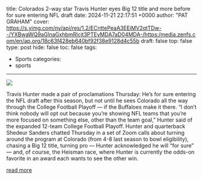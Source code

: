 title: Colorados 2-way star Travis Hunter eyes Big 12 title and more before for sure entering NFL draft
date: 2024-11-21 22:17:51 +0000
author: "PAT GRAHAM"
cover: https://s.yimg.com/ny/api/res/1.2/ECnttePeaA3EEiMV2qtTDw--/YXBwaWQ9aGlnaGxhbmRlcjt3PTEyMDA7aD04MDA-/https:/media.zenfs.com/en/ap.org/18c63f428eb640bf92f38e9128d4c55b
draft: false
top: false
type: post
hide: false
toc: false
tags:
  - Sports
categories:
  - sports
---

![](https://s.yimg.com/ny/api/res/1.2/ECnttePeaA3EEiMV2qtTDw--/YXBwaWQ9aGlnaGxhbmRlcjt3PTEyMDA7aD04MDA-/https:/media.zenfs.com/en/ap.org/18c63f428eb640bf92f38e9128d4c55b)

Travis Hunter made a pair of proclamations Thursday: He’s for sure entering the NFL draft after this season, but not until he sees Colorado all the way through the College Football Playoff — if the Buffaloes make it there. “I don’t think nobody will opt out because you’re showing NFL teams that you’re more focused on something else, other than the team goal,” Hunter said of the expanded 12-team College Football Playoff. Hunter and quarterback Shedeur Sanders chatted Thursday in a set of Zoom calls about turning around the program at Colorado (from 4-8 last season to bowl eligibility), chasing a Big 12 title, turning pro — Hunter acknowledged he will “for sure” — and, of course, the Heisman race, where Hunter is currently the odds-on favorite in an award each wants to see the other win.

[read more](https://sports.yahoo.com/colorados-2-way-star-travis-221751779.html)
